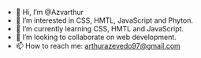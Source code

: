 - 👋 Hi, I’m @Azvarthur
- 👀 I’m interested in CSS, HMTL, JavaScript and Phyton.
- 🌱 I’m currently learning CSS, HMTL and JavaScript.
- 💞️ I’m looking to collaborate on web development.
- 📫 How to reach me: arthurazevedo97@gmail.com

<!---
Azvarthur/Azvarthur is a ✨ special ✨ repository because its `README.md` (this file) appears on your GitHub profile.
You can click the Preview link to take a look at your changes.
--->
